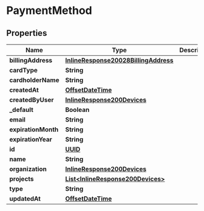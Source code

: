 
# PaymentMethod

## Properties
Name | Type | Description | Notes
------------ | ------------- | ------------- | -------------
**billingAddress** | [**InlineResponse20028BillingAddress**](InlineResponse20028BillingAddress.md) |  |  [optional]
**cardType** | **String** |  |  [optional]
**cardholderName** | **String** |  |  [optional]
**createdAt** | [**OffsetDateTime**](OffsetDateTime.md) |  |  [optional]
**createdByUser** | [**InlineResponse200Devices**](InlineResponse200Devices.md) |  |  [optional]
**_default** | **Boolean** |  |  [optional]
**email** | **String** |  |  [optional]
**expirationMonth** | **String** |  |  [optional]
**expirationYear** | **String** |  |  [optional]
**id** | [**UUID**](UUID.md) |  |  [optional]
**name** | **String** |  |  [optional]
**organization** | [**InlineResponse200Devices**](InlineResponse200Devices.md) |  |  [optional]
**projects** | [**List&lt;InlineResponse200Devices&gt;**](InlineResponse200Devices.md) |  |  [optional]
**type** | **String** |  |  [optional]
**updatedAt** | [**OffsetDateTime**](OffsetDateTime.md) |  |  [optional]



